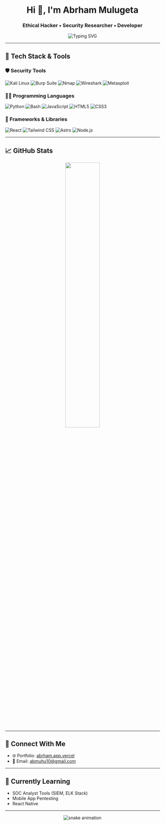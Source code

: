 <!-- Profile README for xp1oiter -->

<h1 align="center">Hi 👋, I'm Abrham Mulugeta </h1>
<h3 align="center">Ethical Hacker • Security Researcher • Developer</h3>

<p align="center">
  <img src="https://readme-typing-svg.herokuapp.com?font=Fira+Code&duration=2500&pause=500&color=00FF00&center=true&vCenter=true&width=450&lines=Ethical+Hacking;Loves+breaking+%26+securing+systems;Building+tools+for+defense+%26+attack;Always+learning+new+vulnerabilities" alt="Typing SVG" />
</p>

---

## 🧰 Tech Stack & Tools

### 🛡️ Security Tools  
![Kali Linux](https://img.shields.io/badge/Kali_Linux-557C94?style=for-the-badge&logo=kalilinux&logoColor=white)
![Burp Suite](https://img.shields.io/badge/Burp_Suite-FF6F00?style=for-the-badge&logo=burpsuite&logoColor=white)
![Nmap](https://img.shields.io/badge/Nmap-004170?style=for-the-badge&logo=nmap&logoColor=white)
![Wireshark](https://img.shields.io/badge/Wireshark-1679A7?style=for-the-badge&logo=wireshark&logoColor=white)
![Metasploit](https://img.shields.io/badge/Metasploit-272833?style=for-the-badge&logo=metasploit&logoColor=white)

### 👨‍💻 Programming Languages  
![Python](https://img.shields.io/badge/Python-3776AB?style=for-the-badge&logo=python&logoColor=white)
![Bash](https://img.shields.io/badge/Bash-4EAA25?style=for-the-badge&logo=gnubash&logoColor=white)
![JavaScript](https://img.shields.io/badge/JavaScript-F7DF1E?style=for-the-badge&logo=javascript&logoColor=black)
![HTML5](https://img.shields.io/badge/HTML5-E34F26?style=for-the-badge&logo=html5&logoColor=white)
![CSS3](https://img.shields.io/badge/CSS3-1572B6?style=for-the-badge&logo=css3&logoColor=white)

### 🧩 Frameworks & Libraries  
![React](https://img.shields.io/badge/React-20232A?style=for-the-badge&logo=react&logoColor=61DAFB)
![Tailwind CSS](https://img.shields.io/badge/Tailwind_CSS-38B2AC?style=for-the-badge&logo=tailwind-css&logoColor=white)
![Astro](https://img.shields.io/badge/Astro-000000?style=for-the-badge&logo=astro&logoColor=white)
![Node.js](https://img.shields.io/badge/Node.js-339933?style=for-the-badge&logo=nodedotjs&logoColor=white)

---

## 📈 GitHub Stats

<p align="center">
  <img src="https://github-readme-stats.vercel.app/api?username=xp1oiter&show_icons=true&theme=radical" width="47%"/>

---

## 🔗 Connect With Me

- 🌐 Portfolio: [abrham.app.vercel](https://abrham.app.vercel)
- 📧 Email: abmuhu10@gmail.com

---


## 🧠 Currently Learning
- SOC Analyst Tools (SIEM, ELK Stack)
- Mobile App Pentesting
- React Native

---
<p align="center">
  <img src="https://github.com/xp1oiter/xp1oiter/blob/output/github-contribution-grid-snake.svg" alt="snake animation"/>
</p>

